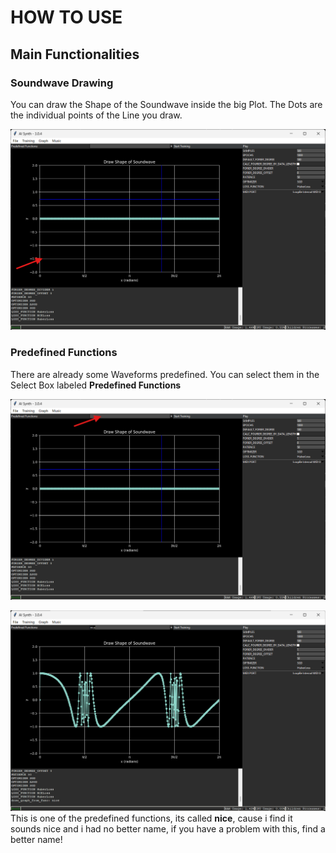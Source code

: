 # HOW TO USE

## Main Functionalities

### Soundwave Drawing

You can draw the Shape of the Soundwave inside the big Plot.
The Dots are the individual points of the Line you draw.

![plot_to_draw_in](./img/plot_to_draw_in.png)

### Predefined Functions

There are already some Waveforms predefined.
You can select them in the Select Box labeled **Predefined Functions**

![predefined_functions](./img/predefined_functions.png)

![example_function](./img/example_function.png)
This is one of the predefined functions, its called **nice**, cause i find it sounds nice and i had no better name, if you have a problem with this, find a better name!
